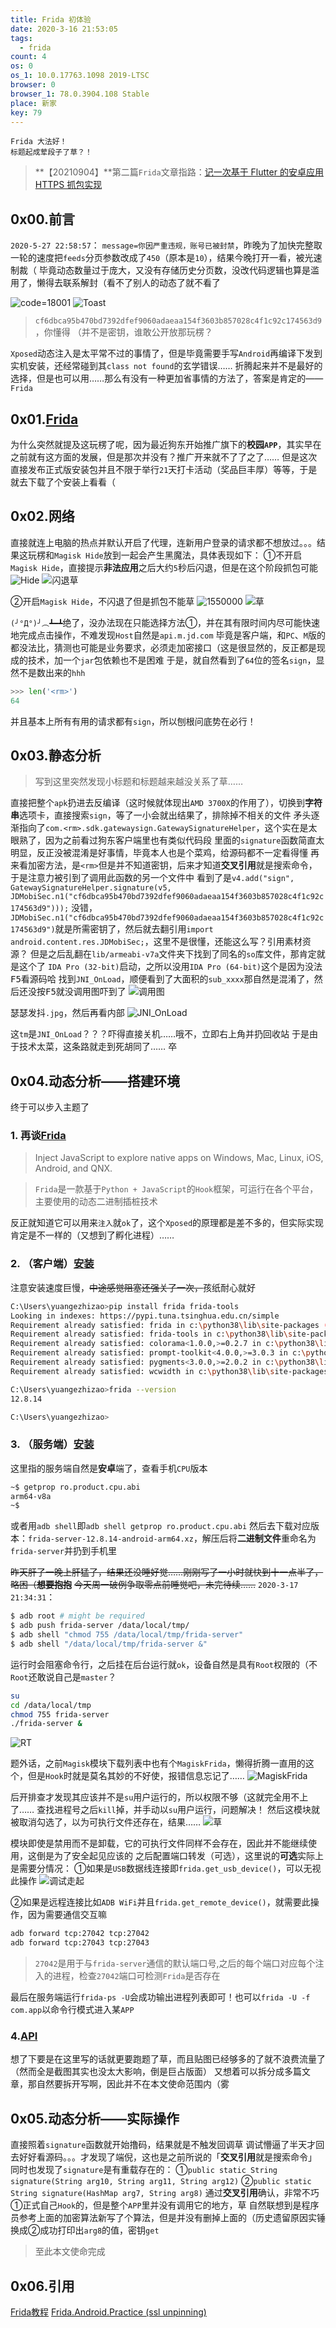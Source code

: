 ```yaml
---
title: Frida 初体验
date: 2020-3-16 21:53:05
tags:
  - frida
count: 4
os: 0
os_1: 10.0.17763.1098 2019-LTSC
browser: 0
browser_1: 78.0.3904.108 Stable
place: 新家
key: 79
---
```

    Frida 大法好！
    标题起成荤段子了草？！
<!-- more -->
> **【20210904】**第二篇`Frida`文章指路：[记一次基于 Flutter 的安卓应用 HTTPS 抓包实现](./Flutter.html)

## 0x00.前言
`2020-5-27 22:58:57`：
`message=你因严重违规，账号已被封禁`，昨晚为了加快完整取一轮的速度把`feeds`分页参数改成了`450`（原本是`10`），结果今晚打开一看，被光速制裁（
毕竟动态数量过于庞大，又没有存储历史分页数，没改代码逻辑也算是滥用了，懒得去联系解封（看不了别人的动态了就不看了

![code=18001](https://i1.yuangezhizao.cn/Win-10/20200527225421.png!webp)
![Toast](https://i1.yuangezhizao.cn/Redmi-K20Pro/Screenshot_2020-05-27-22-53-30-504_com.jd.campus.jpg!webp)

> `cf6dbca95b470bd7392dfef9060adaeaa154f3603b857028c4f1c92c174563d9`，你懂得
（并不是密钥，谁敢公开放那玩楞？

`Xposed`动态注入是太平常不过的事情了，但是毕竟需要手写`Android`再编译下发到实机安装，还经常碰到其`class not found`的玄学错误……
折腾起来并不是最好的选择，但是也可以用……那么有没有一种更加省事情的方法了，答案是肯定的——`Frida`

## 0x01.[Frida](https://github.com/frida)
为什么突然就提及这玩楞了呢，因为最近狗东开始推广旗下的**校园`APP`**，其实早在之前就有这方面的发展，但是那次并没有？推广开来就不了了之了……
但是这次直接发布正式版安装包并且不限于举行`21`天打卡活动（奖品巨丰厚）等等，于是就去下载了个安装上看看（

## 0x02.网络
直接就连上电脑的热点并默认开启了代理，连新用户登录的请求都不想放过。。。结果这玩楞和`Magisk Hide`放到一起会产生黑魔法，具体表现如下：
①不开启`Magisk Hide`，直接提示**非法应用**之后大约`5`秒后闪退，但是在这个阶段抓包可能
![Hide](https://i1.yuangezhizao.cn/Redmi-K20Pro/IMG_20200316_220332.jpg!webp)
![闪退草](https://i1.yuangezhizao.cn/Redmi-K20Pro/Screenshot_2020-03-16-22-07-00-078_com.jd.campus.jpg!webp)

②开启`Magisk Hide`，不闪退了但是抓包不能草
![1550000](https://i1.yuangezhizao.cn/Redmi-K20Pro/IMG_20200316_220941.jpg!webp)
![草](https://i1.yuangezhizao.cn/Redmi-K20Pro/Screenshot_2020-03-14-10-03-39-941_com.jd.campus.jpg!webp)

`(╯°Д°)╯︵┻━┻`绝了，没办法现在只能选择方法①，并在其有限时间内尽可能快速地完成点击操作，不难发现`Host`自然是`api.m.jd.com`
毕竟是客户端，和`PC`、`M`版的都没法比，猜测也可能是业务要求，必须走加密接口（这是很显然的，反正都是现成的技术，加一个`jar`包依赖也不是困难
于是，就自然看到了`64`位的签名`sign`，显然不是数出来的`hhh`
``` python
>>> len('<rm>')
64
```
并且基本上所有有用的请求都有`sign`，所以刨根问底势在必行！

## 0x03.静态分析
> 写到这里突然发现小标题和标题越来越没关系了草……

直接把整个`apk`扔进去反编译（这时候就体现出`AMD 3700X`的作用了），切换到**字符串**选项卡，直接搜索`sign`，等了一小会就出结果了，排除掉不相关的文件
矛头逐渐指向了`com.<rm>.sdk.gatewaysign.GatewaySignatureHelper`，这个实在是太眼熟了，因为之前看过狗东客户端里也有类似代码段
里面的`signature`函数简直太明显，反正没被混淆是好事情，毕竟本人也是个菜鸡，给源码都不一定看得懂
再来看加密方法，是`<rm>`但是并不知道密钥，后来才知道**交叉引用**就是搜索命令，于是注意力被引到了调用此函数的另一个文件中
看到了是`v4.add("sign", GatewaySignatureHelper.signature(v5, JDMobiSec.n1("cf6dbca95b470bd7392dfef9060adaeaa154f3603b857028c4f1c92c174563d9")));`
没错，`JDMobiSec.n1("cf6dbca95b470bd7392dfef9060adaeaa154f3603b857028c4f1c92c174563d9")`就是所需密钥了，然后就去翻引用`import android.content.res.JDMobiSec;`，这里不是很懂，还能这么写？引用素材资源？
但是之后乱翻在`lib/armeabi-v7a`文件夹下找到了同名的`so`库文件，那肯定就是这个了
`IDA Pro (32-bit)`启动，之所以没用`IDA Pro (64-bit)`这个是因为没法<kbd>F5</kbd>看源码哈
找到`JNI_OnLoad`，顺便看到了大面积的`sub_xxxx`那自然是混淆了，然后还没按<kbd>F5</kbd>就没调用图吓到了
![调用图](https://i1.yuangezhizao.cn/Win-10/20200315195859.png!webp)

瑟瑟发抖`.jpg`，然后再看内部
![JNI_OnLoad](https://i1.yuangezhizao.cn/Win-10/20200315200004.png!webp)

这`tm`是`JNI_OnLoad`？？？吓得直接关机……哦不，立即右上角并扔回收站
于是由于技术太菜，这条路就走到死胡同了……
卒

## 0x04.动态分析——搭建环境
终于可以步入主题了

### 1. 再谈[Frida](https://web.archive.org/web/20200317123600/https://frida.re/)
> Inject JavaScript to explore native apps on Windows, Mac, Linux, iOS, Android, and QNX.

> `Frida`是一款基于`Python + JavaScript`的`Hook`框架，可运行在各个平台，主要使用的动态二进制插桩技术

反正就知道它可以用来`注入`就`ok`了，这个`Xposed`的原理都是差不多的，但实际实现肯定是不一样的（又想到了孵化进程）……

### 2. （客户端）[安装](https://web.archive.org/web/20200317123509/https://frida.re/docs/installation/)
注意安装速度巨慢，~~中途感觉阻塞还强关了一次，~~孩纸耐心就好
``` bash
C:\Users\yuangezhizao>pip install frida frida-tools
Looking in indexes: https://pypi.tuna.tsinghua.edu.cn/simple
Requirement already satisfied: frida in c:\python38\lib\site-packages (12.8.14)
Requirement already satisfied: frida-tools in c:\python38\lib\site-packages (7.1.0)
Requirement already satisfied: colorama<1.0.0,>=0.2.7 in c:\python38\lib\site-packages (from frida-tools) (0.4.3)
Requirement already satisfied: prompt-toolkit<4.0.0,>=3.0.3 in c:\python38\lib\site-packages (from frida-tools) (3.0.4)
Requirement already satisfied: pygments<3.0.0,>=2.0.2 in c:\python38\lib\site-packages (from frida-tools) (2.6.1)
Requirement already satisfied: wcwidth in c:\python38\lib\site-packages (from prompt-toolkit<4.0.0,>=3.0.3->frida-tools) (0.1.8)

C:\Users\yuangezhizao>frida --version
12.8.14

C:\Users\yuangezhizao>
```

### 3. （服务端）[安装](https://web.archive.org/web/20200317123526/https://frida.re/docs/android/)
这里指的服务端自然是**安卓**端了，查看手机`CPU`版本
``` bash
~$ getprop ro.product.cpu.abi
arm64-v8a
~$ 
```
或者用`adb shell`即`adb shell getprop ro.product.cpu.abi`
然后去下载对应版本：`frida-server-12.8.14-android-arm64.xz`，解压后将**二进制文件**重命名为`frida-server`并扔到手机里

~~昨天肝了一晚上肝猛了，结果还没睡好觉……刚刚写了一小时就快到十一点半了，略困（**想要抱抱**~~
~~今天周一破例争取零点前睡觉吧，未完待续……~~
`2020-3-17 21:34:31`：
``` bash
$ adb root # might be required
$ adb push frida-server /data/local/tmp/
$ adb shell "chmod 755 /data/local/tmp/frida-server"
$ adb shell "/data/local/tmp/frida-server &"
```
运行时会阻塞命令行，之后挂在后台运行就`ok`，设备自然是具有`Root`权限的（不`Root`还敢说自己是`master`？
``` bash
su
cd /data/local/tmp
chmod 755 frida-server
./frida-server &
```
![RT](https://i1.yuangezhizao.cn/Redmi-K20Pro/IMG_20200317_204759.jpg!webp)

题外话，之前`Magisk`模块下载列表中也有个`MagiskFrida`，懒得折腾一直用的这个，但是`Hook`时就是莫名其妙的不好使，报错信息忘记了……
![MagiskFrida](https://i1.yuangezhizao.cn/Redmi-K20Pro/Screenshot_2020-03-17-20-56-31-094_com.topjohnwu..jpg!webp)

后开排查才发现其应该并不是`su`用户运行的，所以权限不够（这就完全用不上了……
查找进程号之后`kill`掉，并手动以`su`用户运行，问题解决！
然后这模块就被取消勾选了，以为可执行文件还存在，结果……
![草](https://i1.yuangezhizao.cn/Redmi-K20Pro/IMG_20200317_204732.jpg!webp)

模块即使是禁用而不是卸载，它的可执行文件同样不会存在，因此并不能继续使用，这倒是为了安全起见应该的
之后配置端口转发（可选），这里说的**可选**实际上是需要分情况：
①如果是`USB`数据线连接即`frida.get_usb_device()`，可以无视此操作
![调试走起](https://i1.yuangezhizao.cn/Redmi-K20Pro/IMG_20200317_210756.jpg!webp)

②如果是远程连接比如`ADB WiFi`并且`frida.get_remote_device()`，就需要此操作，因为需要通信交互嘛
``` bash
adb forward tcp:27042 tcp:27042
adb forward tcp:27043 tcp:27043
```
> `27042`是用于与`frida-server`通信的默认端口号,之后的每个端口对应每个注入的进程，检查`27042`端口可检测`Frida`是否存在

最后在服务端运行`frida-ps -U`会成功输出进程列表即可！也可以`frida -U -f com.app`以命令行模式进入某`APP`

### 4.[API](https://frida.re/docs/javascript-api/#java)
想了下要是在这里写的话就更要跑题了草，而且贴图已经够多的了就不浪费流量了（然而全是截图其实也没太大影响，倒是巨占版面）
又想着可以拆分成多篇文章，那自然要拆开写啊，因此并不在本文使命范围内（雾

## 0x05.动态分析——实际操作
直接照着`signature`函数就开始撸码，结果就是不触发回调草
调试懵逼了半天才回去好好看源码。。。才发现了端倪，这也是之前所说的「**交叉引用**就是搜索命令」
同时也发现了`signature`是有重载存在的：
①`public static String signature(String arg10, String arg11, String arg12)`
②`public static String signature(HashMap arg7, String arg8)`
通过**交叉引用**确认，非常不巧①正式自己`Hook`的，但是整个`APP`里并没有调用它的地方，草
自然联想到是程序员参考上面的加密算法新写了个算法，但是并没有删掉上面的（历史遗留原因实锤
换成②成功打印出`arg8`的值，密钥`get`

> 至此本文使命完成

## 0x06.引用
[Frida教程](https://web.archive.org/web/20200317131540/https://blog.csdn.net/qingemengyue/article/details/80061491)
[Frida.Android.Practice (ssl unpinning)](https://web.archive.org/web/20200317131625/https://sec.xiaomi.com/article/43)
